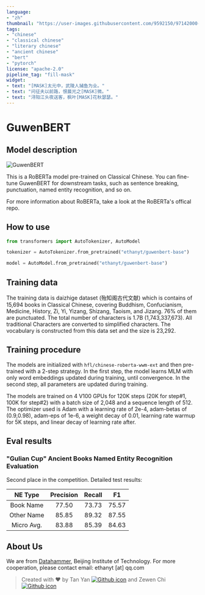```yaml
---
language: 
- "zh"
thumbnail: "https://user-images.githubusercontent.com/9592150/97142000-cad08e00-179a-11eb-88df-aff9221482d8.png"
tags:
- "chinese"
- "classical chinese"
- "literary chinese"
- "ancient chinese"
- "bert"
- "pytorch"
license: "apache-2.0"
pipeline_tag: "fill-mask"
widget:
- text: "[MASK]太元中，武陵人捕鱼为业。"
- text: "问征夫以前路，恨晨光之[MASK]微。"
- text: "浔阳江头夜送客，枫叶[MASK]花秋瑟瑟。"
---
```


# GuwenBERT

## Model description
![GuwenBERT](https://user-images.githubusercontent.com/9592150/97142000-cad08e00-179a-11eb-88df-aff9221482d8.png)

This is a RoBERTa model pre-trained on Classical Chinese. You can fine-tune GuwenBERT for downstream tasks, such as sentence breaking, punctuation, named entity recognition, and so on.

For more information about RoBERTa, take a look at the RoBERTa's offical repo.

## How to use

```python
from transformers import AutoTokenizer, AutoModel

tokenizer = AutoTokenizer.from_pretrained("ethanyt/guwenbert-base")

model = AutoModel.from_pretrained("ethanyt/guwenbert-base")
```

## Training data

The training data is daizhige dataset (殆知阁古代文献) which is contains of 15,694 books in Classical Chinese, covering Buddhism, Confucianism, Medicine, History, Zi, Yi, Yizang, Shizang, Taoism, and Jizang. 
76% of them are punctuated.
The total number of characters is 1.7B (1,743,337,673).
All traditional Characters are converted to simplified characters.
The vocabulary is constructed from this data set and the size is 23,292.

## Training procedure

The models are initialized with `hfl/chinese-roberta-wwm-ext` and then pre-trained with a 2-step strategy.
In the first step, the model learns MLM with only word embeddings updated during training, until convergence. In the second step, all parameters are updated during training.

The models are trained on 4 V100 GPUs for 120K steps (20K for step#1, 100K for step#2) with a batch size of 2,048 and a sequence length of 512. The optimizer used is Adam with a learning rate of 2e-4, adam-betas of (0.9,0.98), adam-eps of 1e-6, a weight decay of 0.01, learning rate warmup for 5K steps, and linear decay of learning rate after.

## Eval results

### "Gulian Cup" Ancient Books Named Entity Recognition Evaluation

Second place in the competition. Detailed test results:

| NE Type    | Precision   | Recall | F1    |
|:----------:|:-----------:|:------:|:-----:|
| Book Name  | 77.50       | 73.73  | 75.57 |
| Other Name | 85.85       | 89.32  | 87.55 |
| Micro Avg. | 83.88       | 85.39  | 84.63 |




## About Us

We are from [Datahammer](https://datahammer.net), Beijing Institute of Technology.
For more cooperation, please contact email: ethanyt [at] qq.com

> Created with ❤️ by Tan Yan [![Github icon](https://cdn0.iconfinder.com/data/icons/octicons/1024/mark-github-32.png)](https://github.com/Ethan-yt) and Zewen Chi [![Github icon](https://cdn0.iconfinder.com/data/icons/octicons/1024/mark-github-32.png)](https://github.com/CZWin32768)